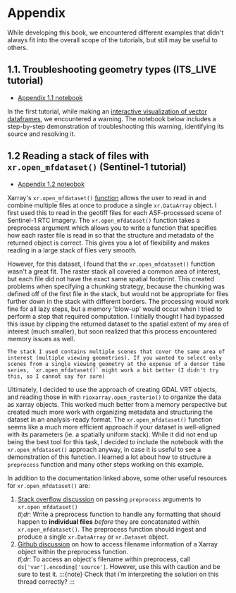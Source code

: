 # Appendix

While developing this book, we encountered different examples that didn't always fit into the overall scope of the tutorials, but still may be useful to others. 

## 1.1. Troubleshooting geometry types (ITS_LIVE tutorial)

- [Appendix 1.1 notebook](appendix_1_1_handle_mult_geom_types.ipynb)

In the first tutorial, while making an [interactive visualization of vector dataframes](../itslive_nbs/3_combining_raster_vector_data.ipynb), we encountered a warning. The notebook below includes a step-by-step demonstration of troubleshooting this warning, identifying its source and resolving it. 


## 1.2 Reading a stack of files with `xr.open_mfdataset()` (Sentinel-1 tutorial)
- [Appendix 1.2 noteobok](appendix_1_2_read_w_xropen_mfdataset.ipynb)

Xarray's `xr.open_mfdataset()` [function](https://docs.xarray.dev/en/stable/generated/xarray.open_mfdataset.html) allows the user to read in and combine multiple files at once to produce a single `xr.DataArray` object. I first used this to read in the geotiff files for each ASF-processed scene of Sentinel-1 RTC imagery. The `xr.open_mfdataset()` function takes a preprocess argument which allows you to write a function that specifies how each raster file is read in so that the structure and metadata of the returned object is correct. This gives you a lot of flexibility and makes reading in a large stack of files very smooth.

However, for this dataset, I found that the `xr.open_mfdataset()` function wasn't a great fit. The raster stack all covered a common area of interest, but each file did not have the exact same spatial footprint. This created problems when specifying a chunking strategy, because the chunking was defined off of the first file in the stack, but would not be appropriate for files further down in the stack with different borders. The processing would work fine for all lazy steps, but a memory 'blow-up' would occur when I tried to perform a step that required computation. I initially thought I had bypassed this issue by clipping the returned dataset to the spatial extent of my area of interest (much smaller), but soon realized that this process encountered memory issues as well. 

```{note}
The stack I used contains multiple scenes that cover the same area of interest (multiple viewing geometries). If you wanted to select only scenes from a single viewing geometry at the expense of a denser time series, `xr.open_mfdataset()` might work a bit better (I didn't try this, so I cannot say for sure)
```

Ultimately, I decided to use the approach of creating GDAL VRT objects, and reading those in with `rioxarray.open_rasterio()` to organize the data as xarray objects. This worked much better from a memory perspective but created much more work with organizing metadata and structuring the dataset in an analysis-ready format. The `xr.open_mfdataset()` function seems like a much more efficient approach if your dataset is well-aligned with its parameters (ie. a spatially uniform stack). While it did not end up being the best tool for this task, I decided to include the notebook with the `xr.open_mfdataset()` approach anyway, in case it is useful to see a demonstration of this function. I learned a lot about how to structure a `preprocess` function and many other steps working on this example. 

In addition to the documentation linked above, some other useful resources for `xr.open_mfdataset()` are: 

1. [Stack overflow discussion](https://stackoverflow.com/questions/51709266/using-xarray-to-open-a-multi-file-dataset-when-both-the-files-and-dataset-have-a) on passing `preprocess` arguments to `xr.open_mfdataset()`  
    *tl;dr*: Write a preprocess function to handle any formatting that should happen to **individual files** *before* they are concatenated within `xr.open_mfdataset()`. The preprocess function should ingest and produce a single `xr.DataArray` or `xr.Dataset` object.   
2. [Github discussion](https://github.com/pydata/xarray/issues/2550) on how to access filename information of a Xarray object within the preprocess function.   
    *tl;dr*: To access an object's filename within preprocess, call `ds['var'].encoding['source']`. However, use this with caution and be sure to test it. 
:::{note}
Check that i'm interpreting the solution on this thread correctly?
:::